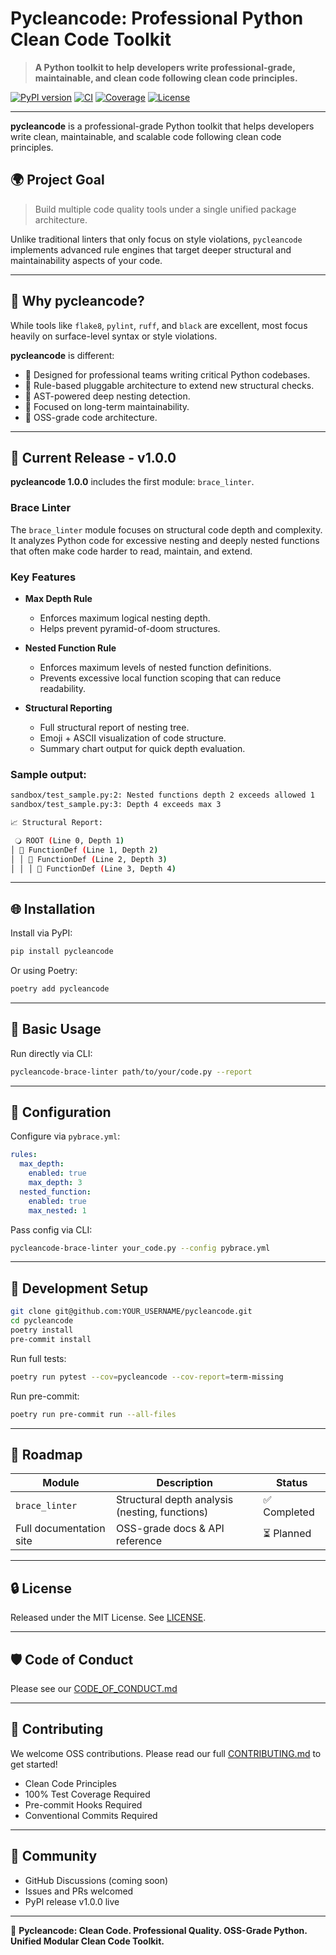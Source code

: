 # Pycleancode: Professional Python Clean Code Toolkit

> **A Python toolkit to help developers write professional-grade, maintainable, and clean code following clean code principles.**

[![PyPI version](https://img.shields.io/pypi/v/pycleancode)](https://pypi.org/project/pycleancode/)
[![CI](https://github.com/pycleancode/pycleancode/actions/workflows/ci.yml/badge.svg)](https://github.com/pycleancode/pycleancode/actions)
[![Coverage](https://img.shields.io/badge/coverage-100%25-brightgreen)]()
[![License](https://img.shields.io/github/license/pycleancode/pycleancode)](LICENSE)

---

**pycleancode** is a professional-grade Python toolkit that helps developers write clean, maintainable, and scalable code following clean code principles.

## 🌍 Project Goal

> Build multiple code quality tools under a single unified package architecture.

Unlike traditional linters that only focus on style violations, `pycleancode` implements advanced rule engines that target deeper structural and maintainability aspects of your code.

---

## 🔄 Why pycleancode?

While tools like `flake8`, `pylint`, `ruff`, and `black` are excellent, most focus heavily on surface-level syntax or style violations.

**pycleancode** is different:

* 🔄 Designed for professional teams writing critical Python codebases.
* 🤝 Rule-based pluggable architecture to extend new structural checks.
* 🔄 AST-powered deep nesting detection.
* 🎡 Focused on long-term maintainability.
* 🦖 OSS-grade code architecture.

---

## 🔄 Current Release - v1.0.0

**pycleancode 1.0.0** includes the first module: `brace_linter`.

### Brace Linter

The `brace_linter` module focuses on structural code depth and complexity. It analyzes Python code for excessive nesting and deeply nested functions that often make code harder to read, maintain, and extend.

### Key Features

* **Max Depth Rule**

  * Enforces maximum logical nesting depth.
  * Helps prevent pyramid-of-doom structures.

* **Nested Function Rule**

  * Enforces maximum levels of nested function definitions.
  * Prevents excessive local function scoping that can reduce readability.

* **Structural Reporting**

  * Full structural report of nesting tree.
  * Emoji + ASCII visualization of code structure.
  * Summary chart output for quick depth evaluation.

### Sample output:

```bash
sandbox/test_sample.py:2: Nested functions depth 2 exceeds allowed 1
sandbox/test_sample.py:3: Depth 4 exceeds max 3

📈 Structural Report:

 🔾 ROOT (Line 0, Depth 1)
│ 🔹 FunctionDef (Line 1, Depth 2)
│ │ 🔹 FunctionDef (Line 2, Depth 3)
│ │ │ 🔹 FunctionDef (Line 3, Depth 4)
```

---

## 🌐 Installation

Install via PyPI:

```bash
pip install pycleancode
```

Or using Poetry:

```bash
poetry add pycleancode
```

---

## 🔧 Basic Usage

Run directly via CLI:

```bash
pycleancode-brace-linter path/to/your/code.py --report
```

---

## 🏓 Configuration

Configure via `pybrace.yml`:

```yaml
rules:
  max_depth:
    enabled: true
    max_depth: 3
  nested_function:
    enabled: true
    max_nested: 1
```

Pass config via CLI:

```bash
pycleancode-brace-linter your_code.py --config pybrace.yml
```

---

## 🔧 Development Setup

```bash
git clone git@github.com:YOUR_USERNAME/pycleancode.git
cd pycleancode
poetry install
pre-commit install
```

Run full tests:

```bash
poetry run pytest --cov=pycleancode --cov-report=term-missing
```

Run pre-commit:

```bash
poetry run pre-commit run --all-files
```

---

## 📖 Roadmap

| Module                  | Description                                    | Status      |
| ----------------------- | ---------------------------------------------- | ----------- |
| `brace_linter`          | Structural depth analysis (nesting, functions) | ✅ Completed |
| Full documentation site | OSS-grade docs & API reference                 | ⏳ Planned   |

---

## 🔒 License

Released under the MIT License. See [LICENSE](LICENSE).

---

## 🛡️ Code of Conduct

Please see our [CODE\_OF\_CONDUCT.md](CODE_OF_CONDUCT.md)

---

## 🔗 Contributing

We welcome OSS contributions. Please read our full [CONTRIBUTING.md](CONTRIBUTING.md) to get started!

* Clean Code Principles
* 100% Test Coverage Required
* Pre-commit Hooks Required
* Conventional Commits Required

---

## 🔔 Community

* GitHub Discussions (coming soon)
* Issues and PRs welcomed
* PyPI release v1.0.0 live

---

🚀 **Pycleancode: Clean Code. Professional Quality. OSS-Grade Python. Unified Modular Clean Code Toolkit.**
